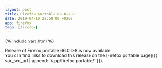 ```yaml
---
layout: post
title: Firefox portable 66.0.3-8
date: 2019-04-10 22:59:00 +0200
app: firefox
tags: [firefox]
---
```

{% include vars.html %}

Release of Firefox portable 66.0.3-8 is now available.<br />
You can find links to download this release on the [Firefox portable page]({{ var_seo_url | append: '/app/firefox-portable/' }}).